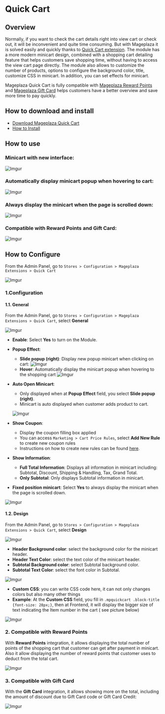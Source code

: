 # Quick Cart

## Overview

Normally, if you want to check the cart details right into view cart or check out, it will be inconvenient and quite time consuming. But with Mageplaza it is solved easily and quickly thanks to [Quick Cart extension](https://www.mageplaza.com/magento-2-quick-cart/). The module has a more modern minicart design, combined with a shopping cart detailing feature that helps customers save shopping time, without having to access the view cart page directly. The module also allows to customize the number of products, options to configure the background color, title, customize CSS in minicart. In addition, you can set effects for minicart.

Mageplaza Quick Cart is fully compatible with [Mageplaza Reward Points](https://www.mageplaza.com/magento-2-reward-points-extension/) and [Mageplaza Gift Card](https://www.mageplaza.com/magento-2-gift-card-extension/) helps customers have a better overview and save more time to pay quickly.

## How to download and install

- [Download Mageplaza Quick Cart](https://www.mageplaza.com/magento-2-quick-cart/)
- [How to Install](https://www.mageplaza.com/install-magento-2-extension/)


## How to use

### Minicart with new interface:

![Imgur](https://i.imgur.com/pKZj7tn.png)

### Automatically display minicart popup when hovering to cart:

![Imgur](https://i.imgur.com/DtbepFz.gif)

### Always display the minicart when the page is scrolled down:

![Imgur](https://i.imgur.com/dwa45oM.png)

### Compatible with Reward Points and Gift Card:

![Imgur](https://i.imgur.com/3cjx15k.png)

## How to Configure

From the Admin Panel, go to `Stores > Configuration > Mageplaza Extensions > Quick Cart`

![Imgur](https://i.imgur.com/7NfwJq9.png)

### 1.Configuration

#### 1.1. General

From the Admin Panel, go to `Stores > Configuration > Mageplaza Extensions > Quick Cart`, select **General**

![Imgur](https://i.imgur.com/LyMD989.png)

- **Enable**: Select **Yes** to turn on the Module.
- **Popup Effect**:
  - **Slide popup (right)**: Display new popup minicart when clicking on cart:
  ![Imgur](https://i.imgur.com/NRx7zg8.png)
  - **Hover**: Automatically display the minicart popup when hovering to the shopping cart
  ![Imgur](https://i.imgur.com/kkDInHu.gif)

- **Auto Open Minicart**:
  - Only displayed when at **Popup Effect** field, you select **Slide popup (right)**.
  - Minicart is auto displayed when customer adds product to cart.
  
  ![Imgur](https://i.imgur.com/R0ZklMe.gif)

- **Show Coupon**:
  - Display the coupon filling box applied
  - You can access `Marketing > Cart Price Rules`, select **Add New Rule** to create new coupon rules
  - Instructions on how to create new rules can be found [here](https://www.mageplaza.com/kb/how-create-a-cart-price-rule-in-magento-2.html).
  
- **Show Information**:
  - **Full Total Information**: Displays all information in minicart including: Subtotal, Discount, Shipping & Handling, Tax, Grand Total.
  - **Only Subtotal**: Only displays Subtotal information in minicart.
  
- **Fixed position minicart**: Select **Yes** to always display the minicart when the page is scrolled down.

![Imgur](https://i.imgur.com/6T1sHrl.png)

#### 1.2. Design

From the Admin Panel, go to `Stores > Configuration > Mageplaza Extensions > Quick Cart`, select **Design**

![Imgur](https://i.imgur.com/Kz8tKZP.png)

- **Header Background color**: select the background color for the minicart header.
- **Header Text Color**: select the text color of the minicart header.
- **Subtotal Background color**: select Subtotal background color.
- **Subtotal Text Color**: select the font color in Subtotal.

![Imgur](https://i.imgur.com/Re4x75y.png)

- **Custom CSS**: you can write CSS code here, it can not only changes colors but also many other things
- **Example**: At the **Custom CSS** field, you fill in `.mpquickcart .block-title {font-size: 28px;}`, then at Frontend, it will display the bigger size of text indicating the Item number in the cart ( see picture below)

![Imgur](https://i.imgur.com/bXfAss7.png)

### 2. Compatible with Reward Points

With **Reward Points** integration, it allows displaying the total number of points of the shopping cart that customer can get after payment in minicart. Also it allow displaying the number of reward points that customer uses to deduct from the total cart.

![Imgur](https://i.imgur.com/t7n4B8a.png)

### 3. Compatible with Gift Card

With the **Gift Card** integration, it allows showing more on the total, including the amount of discount due to Gift Card code or Gift Card Credit:

![Imgur](https://i.imgur.com/xv7iSLq.png)
